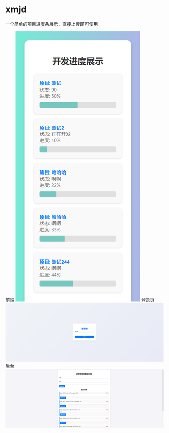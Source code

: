 # xmjd
一个简单的项目进度条展示，直接上传即可使用

前端
![效果图](https://github.com/colorXi/xmjd/blob/main/%E6%95%88%E6%9E%9C%E5%9B%BE.png?raw=true)
登录页
![安全漏洞123](https://github.com/colorXi/xmjd/blob/main/%E5%AE%89%E5%85%A8%E7%A0%81123.png?raw=true)
后台
![后台](https://github.com/colorXi/xmjd/blob/main/%E5%90%8E%E5%8F%B0.png?raw=true)
